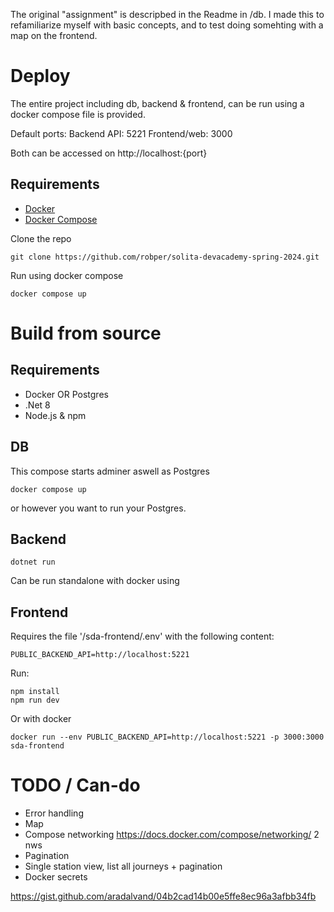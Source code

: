 The original "assignment" is descripbed in the Readme in /db.
I made this to refamiliarize myself with basic concepts, and to test doing somehting with a map on the frontend.


# Deploy
The entire project including db, backend & frontend, can be run using a docker compose file is provided.

Default ports:
Backend API: 5221
Frontend/web: 3000

Both can be accessed on http://localhost:{port}

## Requirements
- [Docker](https://www.docker.com/community-edition#/download)
- [Docker Compose](https://docs.docker.com/compose/install/)

Clone the repo
```
git clone https://github.com/robper/solita-devacademy-spring-2024.git
```
Run using docker compose
```
docker compose up
```

# Build from source
## Requirements
- Docker OR Postgres
- .Net 8
- Node.js & npm

## DB

This compose starts adminer aswell as Postgres
```
docker compose up 
```
or however you want to run your Postgres.

## Backend

```
dotnet run
```
Can be run standalone with docker using

## Frontend
Requires the file '/sda-frontend/.env' with the following content:
```
PUBLIC_BACKEND_API=http://localhost:5221
```
Run:
```
npm install
npm run dev
```

Or with docker
```
docker run --env PUBLIC_BACKEND_API=http://localhost:5221 -p 3000:3000 sda-frontend
```

# TODO / Can-do
- Error handling
- Map
- Compose networking https://docs.docker.com/compose/networking/ 2 nws
- Pagination
- Single station view, list all journeys + pagination
- Docker secrets

https://gist.github.com/aradalvand/04b2cad14b00e5ffe8ec96a3afbb34fb